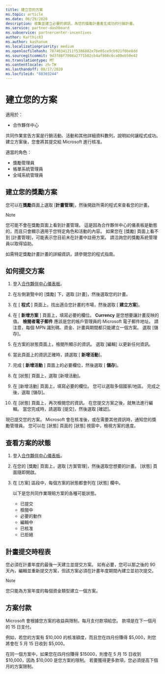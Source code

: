 ```yaml
---
title: 建立您的方案
ms.topic: article
ms.date: 06/29/2020
description: 收集並建立必要的資訊，為您的獎勵計畫產生成功的行銷計畫。
ms.service: partner-dashboard
ms.subservice: partnercenter-incentives
author: Karthic83
ms.author: kashanum
ms.localizationpriority: medium
ms.openlocfilehash: 70740341211f5386882e7be05ce9cb921f0be8dd
ms.sourcegitcommit: 9d3f88f7008a2771b02cb4af860c6ca00eb50e42
ms.translationtype: MT
ms.contentlocale: zh-TW
ms.lasthandoff: 08/17/2020
ms.locfileid: "88303244"
---
```

# <a name="create-your-plan"></a>建立您的方案

適用於：

- 合作夥伴中心

共同作業宣告方案是行銷活動、活動和其他詳細資料數列，說明如何讓程式成功。 建立方案後，您會將其提交給 Microsoft 進行核准。 

適當的角色：

- 獎勵管理員
- 帳單系統管理員
- 全域系統管理員

## <a name="create-your-incentives-plan"></a>建立您的獎勵方案

您可以在**獎勵**頁面上選取 [**計畫管理**]，然後開啟所需的程式來查看您的計畫。

>[!NOTE]
>您可能不會在獎勵頁面上看到計畫管理。 這是因為合作夥伴中心的儀表板是動態的，而且只會顯示適用于您特定角色和活動的內容。 如果您在 [獎勵] 頁面上看不到 [計畫管理]，可能表示您目前未在計畫中註冊方案。 請洽詢您的獎勵系統管理員以取得協助。

如需特定獎勵計畫計畫的詳細資訊，請參閱您的程式指南。

## <a name="how-to-submit-a-plan"></a>如何提交方案

1. 登入[合作夥伴中心儀表板](https://partner.microsoft.com/dashboard/)。

2. 在左側瀏覽中的 [獎勵] 下，選取 [計畫]，然後選取您的計畫。 

3. 在 [ **程式** ] 頁面上，找出適合您計畫的市場，然後選取 [ **建立方案**]。 

4. 在 [ **新增方案** ] 頁面上，填寫必要的欄位。 **Currency** 是您想要讓計畫反映的值。 **檢閱者電子郵件** 應該是您的帳戶管理員的 Microsoft 電子郵件地址。 請注意，每個 MPN 識別碼、資金、計畫與期間都只能建立一個方案。 選取 [儲存]。

5. 在方案的狀態頁面上，檢閱所顯示的資訊。 選取 [編輯] 以更新任何資訊。

6. 當此頁面上的資訊正確時，請選取 [ **新增活動**]。

7. 完成 [ **新增活動** ] 頁面上的必要欄位，然後選取 [ **儲存**]。

8. 在 [狀態] 頁面上，選取 [新增活動]。 

9. 在 [新增活動] 頁面上，填寫必要的欄位。 您可以選取多個國家/地區。 完成之後，選取 [儲存]。 

10. 在 [狀態] 頁面上，再次檢閱您的資訊。 在您提交方案之後，就無法進行編輯。 當您完成時，請選取 [提交]，然後選取 [確認]。

現已提交您的方案。 Microsoft 會在核准後，或在需要其他資訊時，通知您的獎勵管理員。 您可以在 [狀態] 頁面的 [狀態] 視窗中，檢視方案的進度。

## <a name="view-the-status-of-your-plan"></a>查看方案的狀態

1. 登入[合作夥伴中心儀表板](https://partner.microsoft.com/dashboard/)。

2. 在您的 [獎勵] 頁面上，選取 [方案管理]，然後選取您想要的計畫。 [狀態] 頁面隨即開啟。

3. 在 [方案] 區段中，每個方案的狀態都會列在 [狀態] 欄中。

   以下是您共同作業理賠方案的各種可能狀態。

   - 已提交
   - 檢閱中
   - 必要的動作
   - 編輯中
   - 已核准
   - 已拒絕

## <a name="plan-submission-timelines"></a>計畫提交時程表

您必須在計畫年度的最後一天建立並提交方案。 如有必要，您可以那之後的 90 天內，編輯並重新提交方案，但該方案必須在計畫年度期間內建立並初次提交。

>[!NOTE]
> 您只能為方案年度的每個資金類型建立一個方案。

## <a name="plan-payments"></a>方案付款

Microsoft 會根據您方案的收益與限制，每月支付款項給您。 款項是在下一個月的 15 日支付。

例如，若您的方案有 $10,000 的核准額度，而且您在四月份賺得 $5,000，則您將會在 5 月 15 日收到 $5,000。

在同一個方案中，如果您在四月份賺得 $15000，則會在 5 月 15 日收到 $10,000，因為 $10,000 是您方案的限制。 若要獲得更多款項，您必須提高下個月的方案限制。
